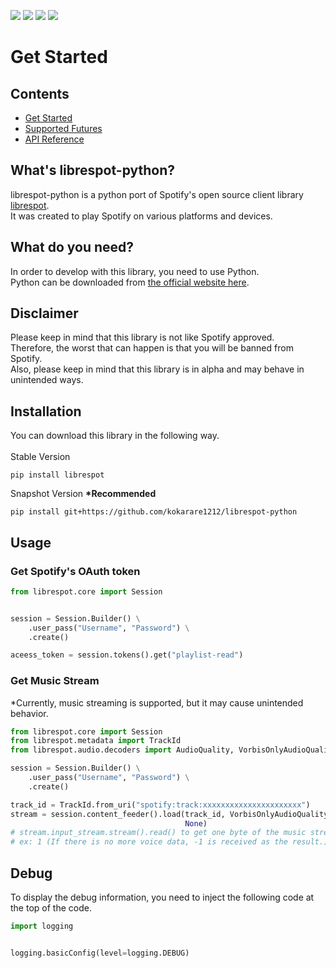 ![](https://img.shields.io/github/license/kokarare1212/librespot-python.svg)
![](https://img.shields.io/github/stars/kokarare1212/librespot-python.svg)
![](https://img.shields.io/github/forks/kokarare1212/librespot-python.svg)
[![](https://deepsource.io/gh/kokarare1212/librespot-python.svg/?label=active+issues&show_trend=true)](https://deepsource.io/gh/kokarare1212/librespot-python/?ref=repository-badge)

# Get Started

## Contents

- [Get Started](index.md)
- [Supported Futures](supported.md)
- [API Reference](api.md)

## What's librespot-python?

librespot-python is a python port of Spotify's open source client library
[librespot](https://github.com/librespot-org/librespot). <br>
It was created to play Spotify on various platforms and devices.<br>

## What do you need?

In order to develop with this library, you need to use Python.<br>
Python can be downloaded from [the official website here](https://python.org/). <br>

## Disclaimer

Please keep in mind that this library is not like Spotify approved.<br>
Therefore, the worst that can happen is that you will be banned from Spotify.<br>
Also, please keep in mind that this library is in alpha and may behave in unintended ways.<br>

## Installation

You can download this library in the following way.<br><br>
Stable Version

```commandline
pip install librespot
```

Snapshot Version **\*Recommended**

```commandline
pip install git+https://github.com/kokarare1212/librespot-python
```

## Usage

### Get Spotify's OAuth token

```python
from librespot.core import Session


session = Session.Builder() \
    .user_pass("Username", "Password") \
    .create()

aceess_token = session.tokens().get("playlist-read")
```

### Get Music Stream

*Currently, music streaming is supported, but it may cause unintended behavior.<br>

```python
from librespot.core import Session
from librespot.metadata import TrackId
from librespot.audio.decoders import AudioQuality, VorbisOnlyAudioQuality

session = Session.Builder() \
    .user_pass("Username", "Password") \
    .create()

track_id = TrackId.from_uri("spotify:track:xxxxxxxxxxxxxxxxxxxxxx")
stream = session.content_feeder().load(track_id, VorbisOnlyAudioQuality(AudioQuality.VERY_HIGH), False,
                                       None)
# stream.input_stream.stream().read() to get one byte of the music stream.
# ex: 1 (If there is no more voice data, -1 is received as the result.)
```

## Debug

To display the debug information, you need to inject the following code at the
top of the code.

```python
import logging


logging.basicConfig(level=logging.DEBUG)
```

